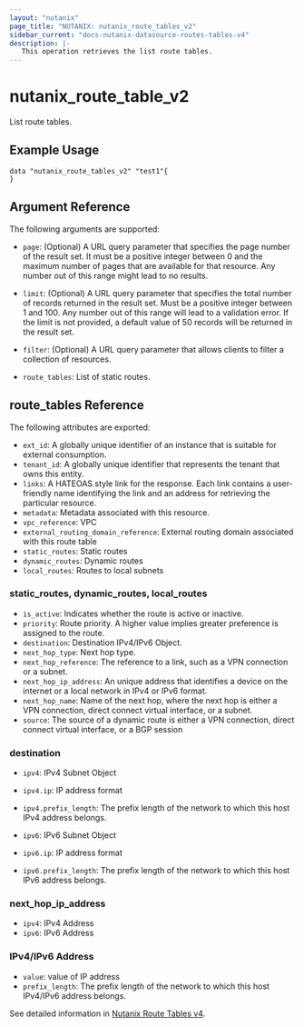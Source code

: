 ```yaml
---
layout: "nutanix"
page_title: "NUTANIX: nutanix_route_tables_v2"
sidebar_current: "docs-nutanix-datasource-routes-tables-v4"
description: |-
   This operation retrieves the list route tables.
---
```


# nutanix_route_table_v2

List route tables.

## Example Usage

```hcl
data "nutanix_route_tables_v2" "test1"{
}

```

## Argument Reference

The following arguments are supported:

* `page`: (Optional) A URL query parameter that specifies the page number of the result set. It must be a positive integer between 0 and the maximum number of pages that are available for that resource. Any number out of this range might lead to no results.
* `limit`: (Optional) A URL query parameter that specifies the total number of records returned in the result set. Must be a positive integer between 1 and 100. Any number out of this range will lead to a validation error. If the limit is not provided, a default value of 50 records will be returned in the result set.
* `filter`: (Optional) A URL query parameter that allows clients to filter a collection of resources.

* `route_tables`: List of static routes.

## route_tables Reference

The following attributes are exported:

* `ext_id`: A globally unique identifier of an instance that is suitable for external consumption.
* `tenant_id`: A globally unique identifier that represents the tenant that owns this entity. 
* `links`: A HATEOAS style link for the response. Each link contains a user-friendly name identifying the link and an address for retrieving the particular resource.
* `metadata`: Metadata associated with this resource.
* `vpc_reference`: VPC
* `external_routing_domain_reference`: External routing domain associated with this route table
* `static_routes`: Static routes
* `dynamic_routes`: Dynamic routes
* `local_routes`: Routes to local subnets


### static_routes, dynamic_routes, local_routes
* `is_active`: Indicates whether the route is active or inactive.
* `priority`: Route priority. A higher value implies greater preference is assigned to the route.
* `destination`: Destination IPv4/IPv6 Object. 
* `next_hop_type`: Next hop type.
* `next_hop_reference`: The reference to a link, such as a VPN connection or a subnet. 
* `next_hop_ip_address`: An unique address that identifies a device on the internet or a local network in IPv4 or IPv6 format.
* `next_hop_name`: Name of the next hop, where the next hop is either a VPN connection, direct connect virtual interface, or a subnet.
* `source`: The source of a dynamic route is either a VPN connection, direct connect virtual interface, or a BGP session


### destination
* `ipv4`: IPv4 Subnet Object
* `ipv4.ip`: IP address format
* `ipv4.prefix_length`: The prefix length of the network to which this host IPv4 address belongs.

* `ipv6`: IPv6 Subnet Object
* `ipv6.ip`: IP address format
* `ipv6.prefix_length`: The prefix length of the network to which this host IPv6 address belongs.


### next_hop_ip_address
* `ipv4`: IPv4 Address
* `ipv6`: IPv6 Address


### IPv4/IPv6 Address
* `value`: value of IP address
* `prefix_length`: The prefix length of the network to which this host IPv4/IPv6 address belongs.


See detailed information in [Nutanix Route Tables v4](https://developers.nutanix.com/api-reference?namespace=networking&version=v4.0.b1).